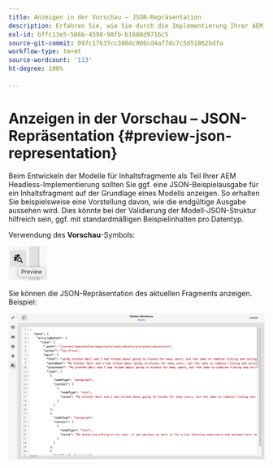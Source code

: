 ```yaml
---
title: Anzeigen in der Vorschau – JSON-Repräsentation
description: Erfahren Sie, wie Sie durch die Implementierung Ihrer AEM Headless-Lösung einfach eine Vorschau der JSON-Repräsentation Ihrer Inhaltsfragmente anzeigen können.
exl-id: bffc13e5-586b-4598-98fb-b1688d9716c5
source-git-commit: 097c17b37cc308dc906cd4af7dc7c5d51862bdfa
workflow-type: tm+mt
source-wordcount: '113'
ht-degree: 100%

---
```


# Anzeigen in der Vorschau – JSON-Repräsentation {#preview-json-representation}

Beim Entwickeln der Modelle für Inhaltsfragmente als Teil Ihrer AEM Headless-Implementierung sollten Sie ggf. eine JSON-Beispielausgabe für ein Inhaltsfragment auf der Grundlage eines Modells anzeigen. So erhalten Sie beispielsweise eine Vorstellung davon, wie die endgültige Ausgabe aussehen wird. Dies könnte bei der Validierung der Modell-JSON-Struktur hilfreich sein, ggf. mit standardmäßigen Beispielinhalten pro Datentyp.

Verwendung des **Vorschau**-Symbols:

![Inhaltsfragmente-Editor – Registerkarte „Vorschau“](assets/cfm-preview-01.png)

Sie können die JSON-Repräsentation des aktuellen Fragments anzeigen. Beispiel:

![Inhaltsfragmente-Editor – Vorschau eines Fragments](assets/cfm-preview-02.png)
